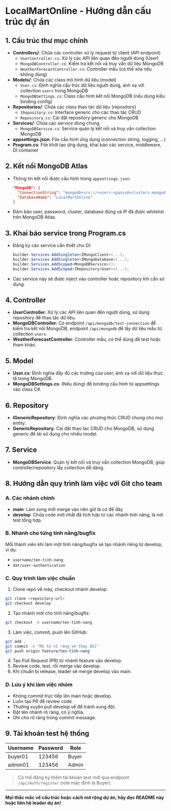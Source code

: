 # LocalMartOnline - Hướng dẫn cấu trúc dự án

## 1. Cấu trúc thư mục chính

- **Controllers/**: Chứa các controller xử lý request từ client (API endpoint)
  - `UserController.cs`: Xử lý các API liên quan đến người dùng (User)
  - `MongoDBController.cs`: Kiểm tra kết nối và truy vấn dữ liệu MongoDB
  - `WeatherForecastController.cs`: Controller mẫu (có thể xóa nếu không dùng)
- **Models/**: Chứa các class mô hình dữ liệu (model)
  - `User.cs`: Định nghĩa cấu trúc dữ liệu người dùng, ánh xạ với collection `users` trong MongoDB
  - `MongoDBSettings.cs`: Class cấu hình kết nối MongoDB (nếu dùng kiểu binding config)
- **Repositories/**: Chứa các class thao tác dữ liệu (repository)
  - `IRepository.cs`: Interface generic cho các thao tác CRUD
  - `Repository.cs`: Cài đặt repository generic cho MongoDB
- **Services/**: Chứa các service dùng chung
  - `MongoDBService.cs`: Service quản lý kết nối và truy vấn collection MongoDB
- **appsettings.json**: File cấu hình ứng dụng (connection string, logging, ...)
- **Program.cs**: File khởi tạo ứng dụng, khai báo các service, middleware, DI container

## 2. Kết nối MongoDB Atlas
- Thông tin kết nối được cấu hình trong `appsettings.json`:
  ```json
  "MongoDB": {
    "ConnectionString": "mongodb+srv://<user>:<pass>@<cluster>.mongodb.net/?retryWrites=true&w=majority&appName=William",
    "DatabaseName": "LocalMartOnline"
  }
  ```
- Đảm bảo user, password, cluster, database đúng và IP đã được whitelist trên MongoDB Atlas.

## 3. Khai báo service trong Program.cs
- Đăng ký các service cần thiết cho DI:
  ```csharp
  builder.Services.AddSingleton<IMongoClient>(...);
  builder.Services.AddSingleton<IMongoDatabase>(...);
  builder.Services.AddScoped<MongoDBService>();
  builder.Services.AddScoped<IRepository<User>>(...);
  ```
- Các service này sẽ được inject vào controller hoặc repository khi cần sử dụng.

## 4. Controller
- **UserController**: Xử lý các API liên quan đến người dùng, sử dụng repository để thao tác dữ liệu.
- **MongoDBController**: Có endpoint `/api/mongodb/test-connection` để kiểm tra kết nối MongoDB, endpoint `/api/mongodb` để lấy dữ liệu mẫu từ collection `users`.
- **WeatherForecastController**: Controller mẫu, có thể dùng để test hoặc tham khảo.

## 5. Model
- **User.cs**: Định nghĩa đầy đủ các trường của user, ánh xạ với dữ liệu thực tế trong MongoDB.
- **MongoDBSettings.cs**: (Nếu dùng) để binding cấu hình từ appsettings vào class C#.

## 6. Repository
- **IGenericRepository**: Định nghĩa các phương thức CRUD chung cho mọi entity.
- **GenericRepository**: Cài đặt thao tác CRUD cho MongoDB, sử dụng generic để tái sử dụng cho nhiều model.

## 7. Service
- **MongoDBService**: Quản lý kết nối và truy vấn collection MongoDB, giúp controller/repository lấy collection dễ dàng.

## 8. Hướng dẫn quy trình làm việc với Git cho team

### A. Các nhánh chính
- **main**: Làm xong mới merge vào nên giờ là cứ để đây
- **develop**: Chứa code mới nhất đã tích hợp từ các nhánh tính năng, là nơi test tổng hợp.

### B. Nhánh cho từng tính năng/bugfix
Mỗi thành viên khi làm một tính năng/bugfix sẽ tạo nhánh riêng từ develop, ví dụ:
- `username/ten-tinh-nang`
- `dat/user-authentication`

### C. Quy trình làm việc chuẩn
1. Clone repo về máy, checkout nhánh develop:
```bash
git clone <repository-url>
git checkout develop
```

2. Tạo nhánh mới cho tính năng/bugfix:
```bash
git checkout -b username/ten-tinh-nang
```

3. Làm việc, commit, push lên GitHub:
```bash
git add .
git commit -m "Mô tả rõ ràng về thay đổi"
git push origin feature/ten-tinh-nang
```

4. Tạo Pull Request (PR) từ nhánh feature vào develop.
5. Review code, test, rồi merge vào develop.
6. Khi chuẩn bị release, leader sẽ merge develop vào main.

### D. Lưu ý khi làm việc nhóm
- Không commit trực tiếp lên main hoặc develop.
- Luôn tạo PR để review code.
- Thường xuyên pull develop về để tránh xung đột.
- Đặt tên nhánh rõ ràng, có ý nghĩa.
- Ghi chú rõ ràng trong commit message.

## 9. Tài khoản test hệ thống

| Username   | Password       | Role   |
|------------|----------------|--------|
| buyer01    | 123456         | Buyer  |
| admin01    | 123456         | Admin  |

> Có thể đăng ký thêm tài khoản test mới qua endpoint `/api/Auth/register` (role mặc định là Buyer).

---
**Mọi thắc mắc về cấu trúc hoặc cách mở rộng dự án, hãy đọc README này hoặc liên hệ leader dự án!**

